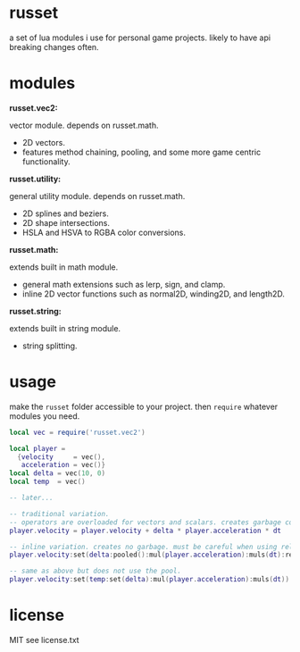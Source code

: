 # russet
a set of lua modules i use for personal game projects.
likely to have api breaking changes often.

# modules
**russet.vec2:**

vector module. depends on russet.math.

- 2D vectors.
- features method chaining, pooling, and some more game centric functionality.

**russet.utility:**

general utility module. depends on russet.math.

- 2D splines and beziers.
- 2D shape intersections.
- HSLA and HSVA to RGBA color conversions.

**russet.math:**

extends built in math module.

- general math extensions such as lerp, sign, and clamp.
- inline 2D vector functions such as normal2D, winding2D, and length2D.

**russet.string:**

extends built in string module.

- string splitting.

# usage

make the `russet` folder accessible to your project.
then `require` whatever modules you need.

```lua
local vec = require('russet.vec2')

local player = 
  {velocity     = vec(),
   acceleration = vec()}
local delta = vec(10, 0)
local temp  = vec()

-- later...

-- traditional variation. 
-- operators are overloaded for vectors and scalars. creates garbage collected objects.
player.velocity = player.velocity + delta * player.acceleration * dt

-- inline variation. creates no garbage. must be careful when using release this way.
player.velocity:set(delta:pooled():mul(player.acceleration):muls(dt):release())

-- same as above but does not use the pool.
player.velocity:set(temp:set(delta):mul(player.acceleration):muls(dt))
```

# license
MIT see license.txt





